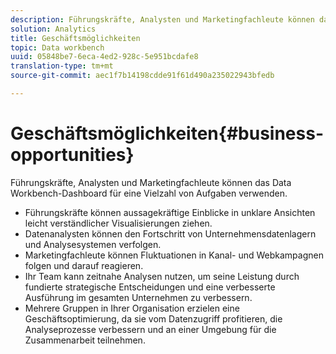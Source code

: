 ```yaml
---
description: Führungskräfte, Analysten und Marketingfachleute können das Data Workbench-Dashboard für eine Vielzahl von Aufgaben verwenden.
solution: Analytics
title: Geschäftsmöglichkeiten
topic: Data workbench
uuid: 05848be7-6eca-4ed2-928c-5e951bcdafe8
translation-type: tm+mt
source-git-commit: aec1f7b14198cdde91f61d490a235022943bfedb

---
```



# Geschäftsmöglichkeiten{#business-opportunities}

Führungskräfte, Analysten und Marketingfachleute können das Data Workbench-Dashboard für eine Vielzahl von Aufgaben verwenden.

* Führungskräfte können aussagekräftige Einblicke in unklare Ansichten leicht verständlicher Visualisierungen ziehen.
* Datenanalysten können den Fortschritt von Unternehmensdatenlagern und Analysesystemen verfolgen.
* Marketingfachleute können Fluktuationen in Kanal- und Webkampagnen folgen und darauf reagieren.
* Ihr Team kann zeitnahe Analysen nutzen, um seine Leistung durch fundierte strategische Entscheidungen und eine verbesserte Ausführung im gesamten Unternehmen zu verbessern.
* Mehrere Gruppen in Ihrer Organisation erzielen eine Geschäftsoptimierung, da sie vom Datenzugriff profitieren, die Analyseprozesse verbessern und an einer Umgebung für die Zusammenarbeit teilnehmen.

